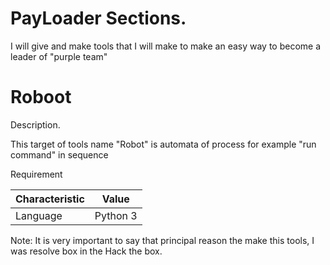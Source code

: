 # PayLoader Sections.

I will give and make tools that I will make to make an easy way to become a leader of "purple team"

# Roboot

 Description.

 This target of tools name "Robot" is automata of process for example "run command" in sequence

 Requirement

| Characteristic | Value |
| ------------- | ------------- |
| Language | Python 3  |
 
 Note: It is very important to say that principal reason the make this tools, I was resolve box in the Hack the box.



